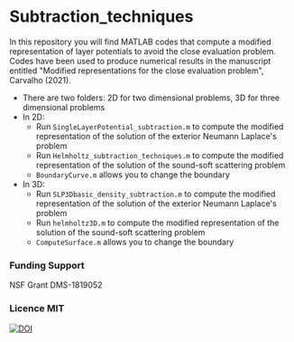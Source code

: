 # Subtraction_techniques

In this repository you will find MATLAB codes that compute a modified representation of layer potentials to avoid the close evaluation problem.
Codes have been used to produce numerical results in the manuscript entitled "Modified representations for the close evaluation problem", Carvalho (2021).

* There are two folders: 2D for two dimensional problems, 3D for three dimensional problems
* In 2D:
  * Run `SingleLayerPotential_subtraction.m` to compute the modified representation of the solution of the exterior Neumann Laplace's problem
  * Run `Helmholtz_subtraction_techniques.m` to compute the modified representation of the solution of the sound-soft scattering problem
  * `BoundaryCurve.m` allows you to change the boundary 
* In 3D:
  * Run `SLP3Dbasic_density_subtraction.m` to compute the modified representation of the solution of the exterior Neumann Laplace's problem
  * Run `helmholtz3D.m` to compute the modified representation of the solution of the sound-soft scattering problem
  * `ComputeSurface.m` allows you to change the boundary 


### Funding Support
NSF Grant DMS-1819052 

### Licence MIT
[![DOI](https://zenodo.org/badge/DOI/10.5281/zenodo.3934284.svg)](https://doi.org/10.5281/zenodo.3934284)


